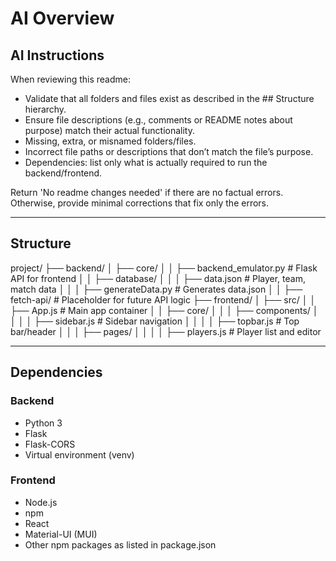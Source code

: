 # AI Overview

## AI Instructions
When reviewing this readme:
- Validate that all folders and files exist as described in the ## Structure hierarchy.
- Ensure file descriptions (e.g., comments or README notes about purpose) match their actual functionality.
- Missing, extra, or misnamed folders/files.
- Incorrect file paths or descriptions that don’t match the file’s purpose.
- Dependencies: list only what is actually required to run the backend/frontend.  

Return 'No readme changes needed' if there are no factual errors. Otherwise, provide minimal corrections that fix only the errors.


---

## Structure

project/
├── backend/
│   ├── core/
│   │   ├── backend_emulator.py   # Flask API for frontend
│   │   ├── database/
│   │   │   ├── data.json         # Player, team, match data
│   │   │   ├── generateData.py   # Generates data.json
│   │   ├── fetch-api/           # Placeholder for future API logic
├── frontend/
│   ├── src/
│   │   ├── App.js               # Main app container
│   │   ├── core/
│   │   │   ├── components/
│   │   │   │   ├── sidebar.js    # Sidebar navigation
│   │   │   │   ├── topbar.js     # Top bar/header
│   │   │   ├── pages/
│   │   │   │   ├── players.js    # Player list and editor

---

## Dependencies

### Backend
- Python 3
- Flask
- Flask-CORS
- Virtual environment (venv)

### Frontend
- Node.js
- npm
- React
- Material-UI (MUI)
- Other npm packages as listed in package.json